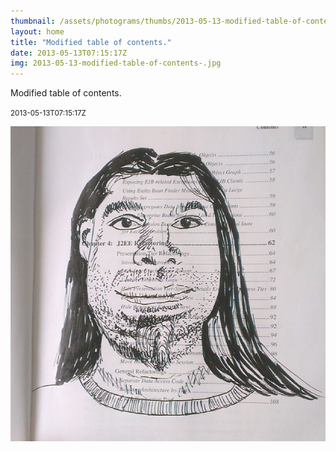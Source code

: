 ```yaml
---
thumbnail: /assets/photograms/thumbs/2013-05-13-modified-table-of-contents-.jpg
layout: home
title: "Modified table of contents."
date: 2013-05-13T07:15:17Z
img: 2013-05-13-modified-table-of-contents-.jpg
---
```


Modified table of contents.

<small>2013-05-13T07:15:17Z</small>

![Modified table of contents.](2013-05-13-modified-table-of-contents-.jpg)
